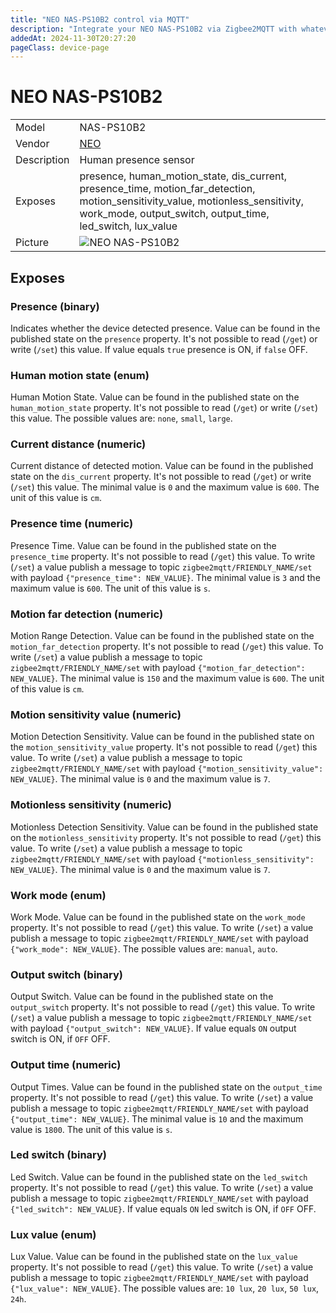 ```yaml
---
title: "NEO NAS-PS10B2 control via MQTT"
description: "Integrate your NEO NAS-PS10B2 via Zigbee2MQTT with whatever smart home infrastructure you are using without the vendor's bridge or gateway."
addedAt: 2024-11-30T20:27:20
pageClass: device-page
---
```


<!-- !!!! -->
<!-- ATTENTION: This file is auto-generated through docgen! -->
<!-- You can only edit the "Notes"-Section between the two comment lines "Notes BEGIN" and "Notes END". -->
<!-- Do not use h1 or h2 heading within "## Notes"-Section. -->
<!-- !!!! -->

# NEO NAS-PS10B2

|     |     |
|-----|-----|
| Model | NAS-PS10B2  |
| Vendor  | [NEO](/supported-devices/#v=NEO)  |
| Description | Human presence sensor |
| Exposes | presence, human_motion_state, dis_current, presence_time, motion_far_detection, motion_sensitivity_value, motionless_sensitivity, work_mode, output_switch, output_time, led_switch, lux_value |
| Picture | ![NEO NAS-PS10B2](https://www.zigbee2mqtt.io/images/devices/NAS-PS10B2.png) |


<!-- Notes BEGIN: You can edit here. Add "## Notes" headline if not already present. -->


<!-- Notes END: Do not edit below this line -->




## Exposes

### Presence (binary)
Indicates whether the device detected presence.
Value can be found in the published state on the `presence` property.
It's not possible to read (`/get`) or write (`/set`) this value.
If value equals `true` presence is ON, if `false` OFF.

### Human motion state (enum)
Human Motion State.
Value can be found in the published state on the `human_motion_state` property.
It's not possible to read (`/get`) or write (`/set`) this value.
The possible values are: `none`, `small`, `large`.

### Current distance (numeric)
Current distance of detected motion.
Value can be found in the published state on the `dis_current` property.
It's not possible to read (`/get`) or write (`/set`) this value.
The minimal value is `0` and the maximum value is `600`.
The unit of this value is `cm`.

### Presence time (numeric)
Presence Time.
Value can be found in the published state on the `presence_time` property.
It's not possible to read (`/get`) this value.
To write (`/set`) a value publish a message to topic `zigbee2mqtt/FRIENDLY_NAME/set` with payload `{"presence_time": NEW_VALUE}`.
The minimal value is `3` and the maximum value is `600`.
The unit of this value is `s`.

### Motion far detection (numeric)
Motion Range Detection.
Value can be found in the published state on the `motion_far_detection` property.
It's not possible to read (`/get`) this value.
To write (`/set`) a value publish a message to topic `zigbee2mqtt/FRIENDLY_NAME/set` with payload `{"motion_far_detection": NEW_VALUE}`.
The minimal value is `150` and the maximum value is `600`.
The unit of this value is `cm`.

### Motion sensitivity value (numeric)
Motion Detection Sensitivity.
Value can be found in the published state on the `motion_sensitivity_value` property.
It's not possible to read (`/get`) this value.
To write (`/set`) a value publish a message to topic `zigbee2mqtt/FRIENDLY_NAME/set` with payload `{"motion_sensitivity_value": NEW_VALUE}`.
The minimal value is `0` and the maximum value is `7`.

### Motionless sensitivity (numeric)
Motionless Detection Sensitivity.
Value can be found in the published state on the `motionless_sensitivity` property.
It's not possible to read (`/get`) this value.
To write (`/set`) a value publish a message to topic `zigbee2mqtt/FRIENDLY_NAME/set` with payload `{"motionless_sensitivity": NEW_VALUE}`.
The minimal value is `0` and the maximum value is `7`.

### Work mode (enum)
Work Mode.
Value can be found in the published state on the `work_mode` property.
It's not possible to read (`/get`) this value.
To write (`/set`) a value publish a message to topic `zigbee2mqtt/FRIENDLY_NAME/set` with payload `{"work_mode": NEW_VALUE}`.
The possible values are: `manual`, `auto`.

### Output switch (binary)
Output Switch.
Value can be found in the published state on the `output_switch` property.
It's not possible to read (`/get`) this value.
To write (`/set`) a value publish a message to topic `zigbee2mqtt/FRIENDLY_NAME/set` with payload `{"output_switch": NEW_VALUE}`.
If value equals `ON` output switch is ON, if `OFF` OFF.

### Output time (numeric)
Output Times.
Value can be found in the published state on the `output_time` property.
It's not possible to read (`/get`) this value.
To write (`/set`) a value publish a message to topic `zigbee2mqtt/FRIENDLY_NAME/set` with payload `{"output_time": NEW_VALUE}`.
The minimal value is `10` and the maximum value is `1800`.
The unit of this value is `s`.

### Led switch (binary)
Led Switch.
Value can be found in the published state on the `led_switch` property.
It's not possible to read (`/get`) this value.
To write (`/set`) a value publish a message to topic `zigbee2mqtt/FRIENDLY_NAME/set` with payload `{"led_switch": NEW_VALUE}`.
If value equals `ON` led switch is ON, if `OFF` OFF.

### Lux value (enum)
Lux Value.
Value can be found in the published state on the `lux_value` property.
It's not possible to read (`/get`) this value.
To write (`/set`) a value publish a message to topic `zigbee2mqtt/FRIENDLY_NAME/set` with payload `{"lux_value": NEW_VALUE}`.
The possible values are: `10 lux`, `20 lux`, `50 lux`, `24h`.


